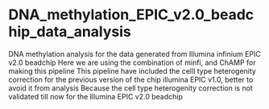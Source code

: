# DNA_methylation_EPIC_v2.0_beadchip_data_analysis
DNA methylation analysis for the data generated from Illumina infinium EPIC v2.0 beadchip
Here we are using the combination of minfi, and ChAMP for making this pipeline
This pipeline have included the celll type heterogenity correction for the previous version of the chip illumina EPIC v1.0, better to avoid it from analysis
Because the cell type heterogenity correction is not validated till now for the Illumina EPIC v2.0 beadchip 

